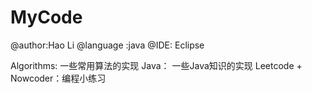 # MyCode
@author:Hao Li
@language :java
@IDE: Eclipse

Algorithms: 一些常用算法的实现
Java： 一些Java知识的实现
Leetcode + Nowcoder：编程小练习
